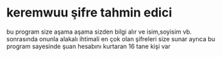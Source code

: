 # keremwuu şifre tahmin edici
bu program size aşama aşama sizden bilgi alır ve isim,soyisim vb. sonrasında onunla alakalı ihtimali en çok olan şifreleri size sunar ayrıca bu program sayesinde şuan hesabını kurtaran 16 tane kişi var 

